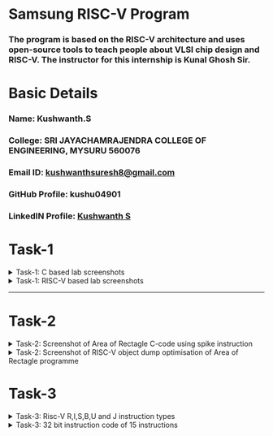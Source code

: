 # Samsung RISC-V Program
### The program is based on the RISC-V architecture and uses open-source tools to teach people about VLSI chip design and RISC-V. The instructor for this internship is Kunal Ghosh Sir.

# Basic Details

### Name: Kushwanth.S
### College: SRI JAYACHAMRAJENDRA COLLEGE OF ENGINEERING, MYSURU 560076
### Email ID: kushwanthsuresh8@gmail.com
### GitHub Profile: kushu04901
### LinkedIN Profile: [Kushwanth S](https://www.linkedin.com/in/kushwanth-s-profile/)

</details>

# Task-1

<details>
<summary> Task-1: C based lab screenshots </summary>
<br>

![image alt](https://github.com/kushu04901/samsung-riscv/blob/5f199e3496a63c141391b7a4a87c69d9dd1af18b/Task1/sum1toNc.png)

### The above is the lab screenshot of a C code to find the sum of number for 1 to any defined number-N. 

</details>

<details>
<summary> Task-1: RISC-V based lab screenshots </summary>
<br>

![image alt](https://github.com/kushu04901/samsung-riscv/blob/77022a334551089ac438d3ad7f4a9888877389a2/Task1/risc-v%20based%20labvideo2.png)

![image alt](https://github.com/kushu04901/samsung-riscv/blob/a8ed3f7b0d020df80d7c7a8600200b35082f11da/Task1/risc-v%20based%20lab%20video.png)

![image alt](https://github.com/kushu04901/samsung-riscv/blob/4525d6a3dcf9fa58397a36db82487160be741cf7/Task1/risc-v%20based%20labvideo1.png)

The above is the RISC-V based lab screenshots where we first display the entire C code in the terminal using the following command:

```
	cat sum1ton.c
```

Next the given code is compliled in riscv64 gcc compiler using the following command:

```
	riscv64-unknown-elf-gcc -O1 -mabi=lp64 -march=rv64i -o sum1ton.o sum1ton.c
```

Now a new terminal is opened where the following code is ran:

```
	riscv64-unknown-elf-objdump -d sum1ton.o
```

This will now show the the assembly code and the memory location it is stored in.
Type ```/main``` to locate the main section of our code.
We now use the command:
```
	riscv64-unknown-elf-gcc -Ofast -mabi=lp64 -march=rv64i -o sum1ton.o sum1ton.c
```

This also will show the assembly code and the memory location it is stored in but it is optimized for maximum speed. It enables aggressive optimizations that might trade off correctness in some edge cases to produce faster code.
</details>

-------------------------------------------------

# Task-2

<details>
<summary> Task-2: Screenshot of Area of Rectagle C-code using spike instruction </summary>
<br>
The below programme is the code to calculate area of rectangle.

![image alt](https://github.com/kushu04901/samsung-riscv/blob/e47d6ac239a14b44f4e5ee77f6f8d19860725965/task2/areaofractangle.png)

Now the programme will be run using SPIKE.This command is used to run a riscv target programme.
The command is

```
       spike pk	
```
The below is the given screenshot of the riscv taget of area of the rectangle using spike.

![image alt](https://github.com/kushu04901/samsung-riscv/blob/9cdd6a910b2a5129cb46ab21152f78be1f8232f4/task2/spike1.png)
</details>

<details>
<summary> Task-2: Screenshot of RISC-V object dump optimisation of Area of Rectagle programme </summary>
<br>
The below is the screenshot of the O1 object dump optimisation.

![image alt](https://github.com/kushu04901/samsung-riscv/blob/6dae2189e3e8e7539aa031058ea99e8959b65b57/task2/arearectangleriscv.png)

The below is the screenshot of Ofast object dump optimisation

![image alt](https://github.com/kushu04901/samsung-riscv/blob/756a6df9e80a30bad910115057df032f900206fa/task2/areaofrectangleriscvfast.png)

</details>


# Task-3

<details>
<summary> Task-3: Risc-V R,I,S,B,U and J instruction types</summary>
<br>

In the RISC-V instruction set architecture, the instruction types are categorized based on how they handle operands and the kind of operations they perform. The types you mentioned—R, I, S, B, U, and J—are distinct formats that represent different kinds of instructions. Here's an overview of each:
### 1. **R-type (Register)**

**Format**:
```
       | opcode (7 bits) | rd (5 bits) | funct3 (3 bits) | rs1 (5 bits) | rs2 (5 bits) | funct7 (7 bits) |
	
```

- **Purpose**: Used for arithmetic and logical instructions where the operands are registers.
- **Examples**:  
  - `ADD`, `SUB`, `AND`, `OR`, `XOR`, `SLL`, `SRL`, `SRA`
- **Explanation**: The operation is performed between the two source registers (`rs1`, `rs2`), and the result is stored in the destination register (`rd`).

---

### 2. **I-type (Immediate)**

**Format**:
```
       | opcode (7 bits) | rd (5 bits) | funct3 (3 bits) | rs1 (5 bits) | imm (12 bits) |

	
```

- **Purpose**: Used for instructions that involve an immediate value (constant) and a register.
- **Examples**:  
  - `ADDI`, `ANDI`, `ORI`, `SLTI`, `LUI`, `JALR`
- **Explanation**: The immediate value (`imm`) is either added, ANDed, or processed with the register (`rs1`), and the result is stored in the destination register (`rd`).

---

### 3. **S-type (Store)**

**Format**:
```
| opcode (7 bits) | imm[4:0] (5 bits) | funct3 (3 bits) | rs1 (5 bits) | rs2 (5 bits) | imm[11:5] (7 bits) |
	
```

- **Purpose**: Used for store instructions, where data is written to memory.
- **Examples**:  
  - `SB`, `SH`, `SW`
- **Explanation**: The value in `rs2` is stored at the memory address computed using the value in `rs1` and the immediate offset (`imm`).
- 
---

### 4. **B-type (Branch)**

**Format**:
```
| opcode (7 bits) | imm[12] (1 bit) | imm[10:5] (6 bits) | funct3 (3 bits) | rs1 (5 bits) | rs2 (5 bits) | imm[4:1] (4 bits) | imm[11] (1 bit) |	
```

- **Purpose**: Used for branch instructions, which alter the control flow based on a condition.
- **Examples**:  
  - `BEQ`, `BNE`, `BLT`, `BGE`, `BLTU`, `BGEU`
- **Explanation**: These instructions compare registers (`rs1`, `rs2`) and, if the condition is true, branch to the target address computed with the immediate (`imm`).

---

### 5. **U-type (Upper Immediate)**

**Format**:
```
| opcode (7 bits) | rd (5 bits) | imm[31:12] (20 bits) |	
```

- **Purpose**: Used for instructions that manipulate upper 20 bits of an immediate value.
- **Examples**:  
  - `LUI` (Load Upper Immediate), `AUIPC` (Add Upper Immediate to PC)
- **Explanation**: These instructions load a 20-bit immediate value into the upper part of a register (`rd`) and perform operations accordingly.

---

### 6. **J-type (Jump)**

**Format**:
```
| opcode (7 bits) | rd (5 bits) | imm[19:1] (20 bits) | imm[11] (1 bit) | imm[10:1] (10 bits) |
	
```

- **Purpose**: Used for jump instructions that alter the control flow.
- **Examples**:  
  - `JAL` (Jump and Link)
- **Explanation**: The `JAL` instruction computes the target address using a 20-bit immediate and saves the return address in the destination register (`rd`).

---
</details>
<details>
<summary> Task-3: 32 bit instruction code of 15 instructions </summary>
<br>
	
![image alt](https://github.com/kushu04901/samsung-riscv/blob/02634267bffaa588bb892ec637e91b3362cabefc/task2/areaofrectangleriscvfast2.png)


### 1.
### Instruction:
```
lui a0, 0x2b
```
- **Operation**: `LUI` (Load Upper Immediate)
 ### Instruction Type:
- **Type**: U-type
  - The `LUI` instruction is a **U-type** instruction, which has a specific format for handling immediate values.
```
| opcode (7 bits) | rd (5 bits) | imm[31:12] (20 bits) |
```

Where:
- **Opcode**: `0110111` for the `LUI` instruction.
- **rd**: Destination register `a0`, which corresponds to `x10` in RISC-V. The binary representation for `x10` is `01010`.
- **Immediate**: The 20-bit immediate value. The immediate value `0x2b` becomes `0x2b00000` when shifted to fill the upper 20 bits of the register.

## Assembling the Instruction

- **Opcode for `LUI`**: `0110111`
- **Destination Register (`a0`)**: `x10` → `01010` in binary.
- **Immediate**: `0x2b` → `0x2b00000` (binary: `00101011000000000000000000000000`).

Thus, the full 32-bit binary encoding for `lui a0, 0x2b` is:
```
| 0110111 | 01010 | 00000000001010110000 |

```
### 2.
### Instruction:
```
addi sp,sp,-32

```

- **Operation**: `ADDI` (Add Immediate)
  - Adds the immediate value `-32` to the value in register `sp` (stack pointer).
  
- **Source Register**: `sp` (stack pointer, which is `x2` in RISC-V).
- **Destination Register**: `sp` (the result is stored in the same register, `x2`).
- **Immediate Value**: `-32` (in decimal), which is `0xFFFFFFE0` in hexadecimal.

### Instruction Type:
- **Type**: I-type
  - The `ADDI` instruction is an **I-type** instruction, which is used for operations involving an immediate value and a register.

## Instruction Format

The format for an **I-type** instruction is as follows:
```
| opcode (7 bits) | rd (5 bits) | funct3 (3 bits) | rs1 (5 bits) | imm (12 bits) |

```

Where:
- **Opcode**: `0010011` for the `ADDI` instruction.
- **rd**: Destination register (`sp`), which is `x2` in RISC-V. The binary representation for `x2` is `00010`.
- **funct3**: `000` for the `ADDI` instruction.
- **rs1**: Source register (`sp`), which is `x2`. Its binary representation is `00010`.
- **Immediate**: The 12-bit immediate value, which is `-32` (in 2's complement: `0xFFFFFFE0`).

## Assembling the Instruction

- **Opcode for `ADDI`**: `0010011`
- **Destination Register (`sp`)**: `x2` → `00010` in binary.
- **funct3**: `000` (specific to `ADDI`).
- **Source Register (`sp`)**: `x2` → `00010` in binary.
- **Immediate**: `-32` → `0xFFFFFFE0` (binary: `11111111111111111111111000100000`).

Thus, the full 32-bit binary encoding for `addi sp, sp, -32` is:
```
 | 0010011 | 00010 | 000 | 00010 | 111111111110 |

```
### 3.
### Instruction:
```
addi a0, a0, -736 # 2ad20<__clzdi2+0x40>

```

- **Operation**: `ADDI` (Add Immediate)
  - Adds the immediate value `-736` to the value in register `a0`.
  
- **Source Register**: `a0` (which is register `x10` in RISC-V).
- **Destination Register**: `a0` (the result is stored in the same register, `x10`).
- **Immediate Value**: `-736` (in decimal), which is `0xFFFFF4D0` in hexadecimal.

### Instruction Type:
- **Type**: I-type
  - The `ADDI` instruction is an **I-type** instruction, which is used for operations involving an immediate value and a register.

## Instruction Format

The format for an **I-type** instruction is as follows:
```
| opcode (7 bits) | rd (5 bits) | funct3 (3 bits) | rs1 (5 bits) | imm (12 bits) |

```

Where:
- **Opcode**: `0010011` for the `ADDI` instruction.
- **rd**: Destination register (`a0`), which is `x10` in RISC-V. The binary representation for `x10` is `01010`.
- **funct3**: `000` for the `ADDI` instruction.
- **rs1**: Source register (`a0`), which is `x10`. Its binary representation is `01010`.
- **Immediate**: The 12-bit immediate value, which is `-736` (in 2's complement: `0xFFFFF4D0`).

## Assembling the Instruction

- **Opcode for `ADDI`**: `0010011`
- **Destination Register (`a0`)**: `x10` → `01010` in binary.
- **funct3**: `000` (specific to `ADDI`).
- **Source Register (`a0`)**: `x10` → `01010` in binary.
- **Immediate**: `-736` → `0xFFFFF4D0` (binary: `11111111111111111111010011010000`).

Thus, the full 32-bit binary encoding for `addi a0, a0, -736` is:
```
 | 0010011 | 01010 | 000 | 01010 | 111111111101 |

```
### 4.
### Instruction:
```
sd ra,24(sp)

```

- **Operation**: `SD` (Store Doubleword)
  - Stores a 64-bit value (doubleword) from the source register (`ra`) to the memory address computed as `sp + 24`.
  
- **Source Register**: `ra` (return address, which is `x1` in RISC-V).
- **Destination Memory Address**: The value in `sp` (stack pointer) plus an immediate offset of `24`.
- **Immediate Value**: `24` (in decimal), which is `0x18` in hexadecimal.

### Instruction Type:
- **Type**: S-type
  - The `SD` instruction is an **S-type** instruction, used for store operations, where data is written to memory.

## Instruction Format

The format for an **S-type** instruction is as follows:
```
| opcode (7 bits) | imm[4:0] (5 bits) | funct3 (3 bits) | rs1 (5 bits) | rs2 (5 bits) | imm[11:5] (7 bits) |

```

Where:
- **Opcode**: `0100011` for the `SD` instruction.
- **funct3**: `011` for `SD` (Store Doubleword).
- **rs1**: Base register (`sp`), which is `x2` in RISC-V. The binary representation for `x2` is `00010`.
- **rs2**: Source register (`ra`), which is `x1`. The binary representation for `x1` is `00001`.
- **Immediate**: The immediate value, which is `24` (in decimal), represented in split 12-bit format for the S-type instruction:
  - `imm[11:5] = 0`
  - `imm[4:0] = 11000` (binary for `24`)

## Assembling the Instruction

- **Opcode for `SD`**: `0100011`
- **funct3**: `011` (specific to `SD`).
- **Base Register (`sp`)**: `x2` → `00010` in binary.
- **Source Register (`ra`)**: `x1` → `00001` in binary.
- **Immediate**: `24` → split into `imm[11:5] = 0` and `imm[4:0] = 11000`.

Thus, the full 32-bit binary encoding for `sd ra, 24(sp)` is:
```
 | 0100011 | 11000 | 011 | 00010 | 00001 | 0000000 |

```
### Instruction:
```
5.jal ra,10594 <puts>

```

- **Operation**: `JAL` (Jump and Link)
  - The `JAL` instruction jumps to the target address (in this case, the address of `<puts>`) and stores the return address (the address of the instruction following the jump) in the `ra` (return address) register.
  
- **Destination Register**: `ra` (which is register `x1` in RISC-V).
- **Immediate Value**: The immediate value is `10594` in decimal, which corresponds to the offset from the current instruction to the target address `<puts>`.

### Instruction Type:
- **Type**: J-type
  - The `JAL` instruction is a **J-type** instruction, which handles long-range jumps with a 20-bit signed immediate.

## Instruction Format

The format for a **J-type** instruction is as follows:
```
| opcode (7 bits) | rd (5 bits) | imm[19:1] (20 bits) |

```

Where:
- **Opcode**: `1101111` for the `JAL` instruction.
- **rd**: Destination register (`ra`), which is `x1` in RISC-V. The binary representation for `x1` is `00001`.
- **Immediate**: The 20-bit immediate value, which represents the offset to the target address. For `10594`, we need to compute its binary representation and adjust it according to the J-type format.

### Immediate Calculation

1. **Immediate Value**: `10594` (in decimal).
   - Convert `10594` to binary: `10100111010010` (13 bits).
   - The J-type immediate format requires the immediate to be split as:
     - `imm[19:1]`: The 20-bit offset.
     - **imm[19]**: The most significant bit (sign bit) is `0` (positive offset).
     - **imm[10:1]**: Middle bits (from `10594` in binary).
     - **imm[11]**: The 11th bit (set for instruction format).
   - The immediate value `10594` would be encoded in the instruction as `00000000010100111010`.

## Assembling the Instruction

- **Opcode for `JAL`**: `1101111`
- **Destination Register (`ra`)**: `x1` → `00001` in binary.
- **Immediate**: The immediate value `10594` → split and encoded.

Thus, the full 32-bit binary encoding for `jal ra, 10594 <puts>` is:
```
| 1101111 | 00001 | 00000000010100111010 |

```
